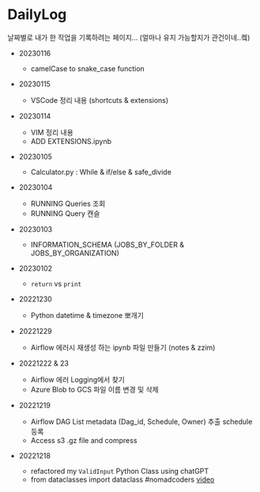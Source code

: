 # DailyLog
날짜별로 내가 한 작업을 기록하려는 페이지... (얼마나 유지 가능할지가 관건이네..켘)

- 20230116
    - camelCase to snake_case function

- 20230115 
    - VSCode 정리 내용 (shortcuts & extensions)

- 20230114
    - VIM 정리 내용
    - ADD EXTENSIONS.ipynb

- 20230105
    - Calculator.py : While & if/else & safe_divide

- 20230104
    - RUNNING Queries 조회
    - RUNNING Query 캔슬 

- 20230103
    - INFORMATION_SCHEMA (JOBS_BY_FOLDER & JOBS_BY_ORGANIZATION) 

- 20230102
    - `return` vs `print` 

- 20221230
    - Python datetime & timezone 뽀개기

- 20221229
    - Airflow 에러시 재생성 하는 ipynb 파일 만들기 (notes & zzim)

- 20221222 & 23
    - Airflow 에러 Logging에서 찾기
    - Azure Blob to GCS 파일 이름 변경 및 삭제 

- 20221219
    - Airflow DAG List metadata (Dag_id, Schedule, Owner) 추출 schedule 등록
    - Access s3 .gz file and compress 

- 20221218 
    - refactored my `ValidInput` Python Class using chatGPT
    - from dataclasses import dataclass #nomadcoders [video](https://www.youtube.com/watch?v=VY7akCnhQ9o)
